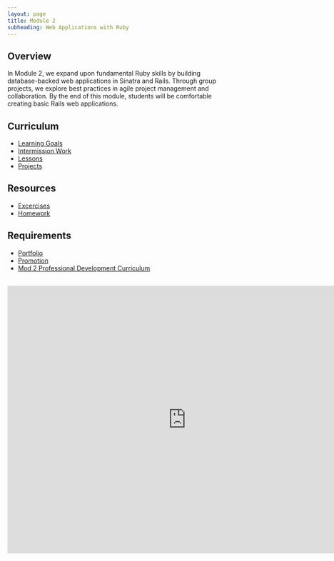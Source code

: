 ```yaml
---
layout: page
title: Module 2
subheading: Web Applications with Ruby
---
```


## Overview

In Module 2, we expand upon fundamental Ruby skills by building database-backed web applications in Sinatra and Rails. Through group projects, we explore best practices in agile project management and collaboration. By the end of this module, students will be comfortable creating basic Rails web applications.

## Curriculum

* [Learning Goals](./success/learning_goals)<br>
* [Intermission Work](https://github.com/turingschool/intermission-assignments/blob/master/2be/index.markdown)<br>
* [Lessons](resources/curriculum)<br>
* [Projects](projects/index)<br>

## Resources
* [Excercises](resources/index)<br>
* [Homework](resources/homework)<br>

## Requirements
* [Portfolio](./portfolios/portfolio_requirements)<br>
* [Promotion](./success)<br>
* [Mod 2 Professional Development Curriculum](https://github.com/turingschool/career-development-curriculum/tree/master/module_two)

<br>

<iframe src="https://calendar.google.com/calendar/embed?mode=week&src=casimircreative.com_rps2hg1nfqjih4rcl3gl6s4lpk%40group.calendar.google.com&ctz=America/Denver" style="border: 0" width="800" height="600" frameborder="0" scrolling="no"></iframe>

